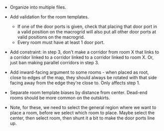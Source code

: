 - Organize into multiple files.

- Add validation for the room templates.
	- If one of the door ports is given, check that placing that door port in a valid position on the macrogrid will also put all other door ports at valid positions on the macrogrid.
	- Every room must have at least 1 door port.

- Add constraint: in step 3, don't make a corridor from room X that links to a corridor linked to a corridor linked to a corridor linked to room X. Or, just ban making parallel corridors in step 3.

- Add inward-facing argument to some rooms - when placed as root, close to edges of the map, they should always be rotated with that side facing away from the edge they're close to. Only affects step 1.
- Separate room template biases by distance from center. Dead-end rooms should be more common on the outskirts.
- Note, for these, we need to select the general region where we want to place a room, before we select which room to place. Maybe select the center, then select room, then shunt it a bit to make the door ports line up.